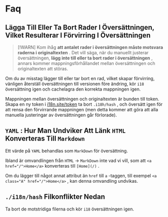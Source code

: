 # Faq

## Lägga Till Eller Ta Bort Rader I Översättningen, Vilket Resulterar I Förvirring I Översättningen

> [!WARN]
> Kom ihåg **att antalet rader i översättningen måste motsvara raderna i originaltexten** .
> Det vill säga, när du manuellt justerar översättningen, **lägg inte till eller ta bort rader i översättningen** , annars kommer mappningsförhållandet mellan översättningen och originaltexten att störas.

Om du av misstag lägger till eller tar bort en rad, vilket skapar förvirring, vänligen återställ översättningen till versionen före ändring, kör `i18` översättning igen och cachelagra den korrekta mappningen igen.

Mappningen mellan översättningen och originaltexten är bunden till token. Skapa en ny token i [i18n.site/token](//i18n.site/token) ta bort `.i18h/hash` , och översätt igen för att rensa den förvirrande mappningen (men detta kommer att göra att alla manuella justeringar av översättningen går förlorade).

## `YAML` : Hur Man Undviker Att Länk `HTML` Konverteras Till `Markdown`

Ett värde på `YAML` behandlas som `MarkDown` för översättning.

Ibland är omvandlingen från `HTML` → `MarkDown` inte vad vi vill, som att `<a href="/">Home</a>` konverteras till `[Home](/)` .

Om du lägger till något annat attribut än `href` till `a` -taggen, till exempel `<a class="A" href="/">Home</a>` , kan denna omvandling undvikas.

## `./i18n/hash` Filkonflikter Nedan

Ta bort de motstridiga filerna och kör `i18` översättningen igen.